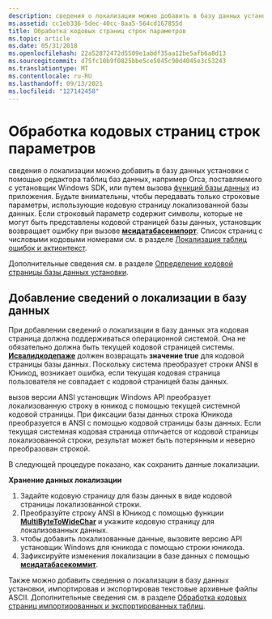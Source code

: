 ```yaml
---
description: сведения о локализации можно добавить в базу данных установки с помощью редактора таблиц баз данных, например Orca, поставляемого с установщик Windows SDK, или путем вызова функций базы данных из приложения.
ms.assetid: cc1eb336-5dec-40cc-8aa5-564cd167855d
title: Обработка кодовых страниц строк параметров
ms.topic: article
ms.date: 05/31/2018
ms.openlocfilehash: 22a52872472d5509e1abdf35aa12be5afb6a8d13
ms.sourcegitcommit: d75fc10b9f0825bbe5ce5045c90d4045e3c53243
ms.translationtype: MT
ms.contentlocale: ru-RU
ms.lasthandoff: 09/13/2021
ms.locfileid: "127142458"
---
```

# <a name="code-page-handling-of-parameter-strings"></a>Обработка кодовых страниц строк параметров

сведения о локализации можно добавить в базу данных установки с помощью редактора таблиц баз данных, например Orca, поставляемого с установщик Windows SDK, или путем вызова [функций базы данных](database-functions.md) из приложения. Будьте внимательны, чтобы передавать только строковые параметры, использующие кодовую страницу локализованной базы данных. Если строковый параметр содержит символы, которые не могут быть представлены кодовой страницей базы данных, установщик возвращает ошибку при вызове [**мсидатабасеимпорт**](/windows/desktop/api/Msiquery/nf-msiquery-msidatabaseimporta). Список страниц с числовыми кодовыми номерами см. в разделе [Локализация таблиц ошибок и актионтекст](localizing-the-error-and-actiontext-tables.md).

Дополнительные сведения см. в разделе [Определение кодовой страницы базы данных установки](determining-an-installation-database-s-code-page.md).

## <a name="adding-localization-information-to-a-database"></a>Добавление сведений о локализации в базу данных

При добавлении сведений о локализации в базу данных эта кодовая страница должна поддерживаться операционной системой. Она не обязательно должна быть текущей кодовой страницей системы. [**Исвалидкодепаже**](/windows/desktop/api/winnls/nf-winnls-isvalidcodepage) должен возвращать **значение true** для кодовой страницы базы данных. Поскольку система преобразует строки ANSI в Юникод, возникает ошибка, если текущая кодовая страница пользователя не совпадает с кодовой страницей базы данных.

вызов версии ANSI установщик Windows API преобразует локализованную строку в юникод с помощью текущей системной кодовой страницы. При фиксации базы данных строка Юникода преобразуется в ANSI с помощью кодовой страницы базы данных. Если текущая системная кодовая страница отличается от кодовой страницы локализованной строки, результат может быть потерянным и неверно преобразован строкой.

В следующей процедуре показано, как сохранить данные локализации.

**Хранение данных локализации**

1.  Задайте кодовую страницу для базы данных в виде кодовой страницы локализованной строки.
2.  Преобразуйте строку ANSI в Юникод с помощью функции [**MultiByteToWideChar**](/windows/desktop/api/stringapiset/nf-stringapiset-multibytetowidechar) и укажите кодовую страницу для локализованных данных.
3.  чтобы добавить локализованные данные, вызовите версию API установщик Windows для юникода с помощью строки юникода.
4.  Зафиксируйте изменения локализации в базе данных с помощью [**мсидатабасекоммит**](/windows/desktop/api/Msiquery/nf-msiquery-msidatabasecommit).

Также можно добавить сведения о локализации в базу данных установки, импортировав и экспортировав текстовые архивные файлы ASCII. Дополнительные сведения см. в разделе [Обработка кодовых страниц импортированных и экспортированных таблиц](code-page-handling-of-imported-and-exported-tables.md).

 

 
